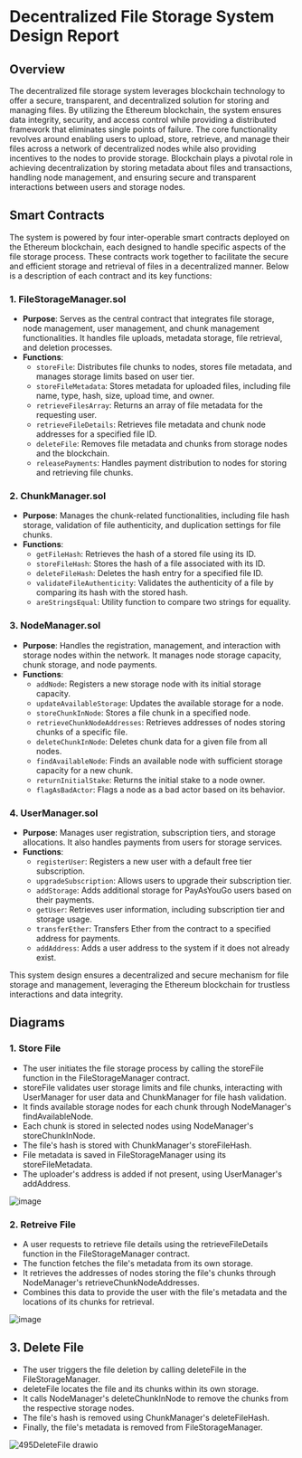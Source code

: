# Decentralized File Storage System Design Report

## Overview

The decentralized file storage system leverages blockchain technology to offer a secure, transparent, and decentralized solution for storing and managing files. By utilizing the Ethereum blockchain, the system ensures data integrity, security, and access control while providing a distributed framework that eliminates single points of failure. The core functionality revolves around enabling users to upload, store, retrieve, and manage their files across a network of decentralized nodes while also providing incentives to the nodes to provide storage. Blockchain plays a pivotal role in achieving decentralization by storing metadata about files and transactions, handling node management, and ensuring secure and transparent interactions between users and storage nodes.

## Smart Contracts

The system is powered by four inter-operable smart contracts deployed on the Ethereum blockchain, each designed to handle specific aspects of the file storage process. These contracts work together to facilitate the secure and efficient storage and retrieval of files in a decentralized manner. Below is a description of each contract and its key functions:

### 1. **FileStorageManager.sol**
- **Purpose**: Serves as the central contract that integrates file storage, node management, user management, and chunk management functionalities. It handles file uploads, metadata storage, file retrieval, and deletion processes.
- **Functions**:
  - `storeFile`: Distributes file chunks to nodes, stores file metadata, and manages storage limits based on user tier.
  - `storeFileMetadata`: Stores metadata for uploaded files, including file name, type, hash, size, upload time, and owner.
  - `retrieveFilesArray`: Returns an array of file metadata for the requesting user.
  - `retrieveFileDetails`: Retrieves file metadata and chunk node addresses for a specified file ID.
  - `deleteFile`: Removes file metadata and chunks from storage nodes and the blockchain.
  - `releasePayments`: Handles payment distribution to nodes for storing and retrieving file chunks.

### 2. **ChunkManager.sol**
- **Purpose**: Manages the chunk-related functionalities, including file hash storage, validation of file authenticity, and duplication settings for file chunks.
- **Functions**:
  - `getFileHash`: Retrieves the hash of a stored file using its ID.
  - `storeFileHash`: Stores the hash of a file associated with its ID.
  - `deleteFileHash`: Deletes the hash entry for a specified file ID.
  - `validateFileAuthenticity`: Validates the authenticity of a file by comparing its hash with the stored hash.
  - `areStringsEqual`: Utility function to compare two strings for equality.

### 3. **NodeManager.sol**
- **Purpose**: Handles the registration, management, and interaction with storage nodes within the network. It manages node storage capacity, chunk storage, and node payments.
- **Functions**:
  - `addNode`: Registers a new storage node with its initial storage capacity.
  - `updateAvailableStorage`: Updates the available storage for a node.
  - `storeChunkInNode`: Stores a file chunk in a specified node.
  - `retrieveChunkNodeAddresses`: Retrieves addresses of nodes storing chunks of a specific file.
  - `deleteChunkInNode`: Deletes chunk data for a given file from all nodes.
  - `findAvailableNode`: Finds an available node with sufficient storage capacity for a new chunk.
  - `returnInitialStake`: Returns the initial stake to a node owner.
  - `flagAsBadActor`: Flags a node as a bad actor based on its behavior.

### 4. **UserManager.sol**
- **Purpose**: Manages user registration, subscription tiers, and storage allocations. It also handles payments from users for storage services.
- **Functions**:
  - `registerUser`: Registers a new user with a default free tier subscription.
  - `upgradeSubscription`: Allows users to upgrade their subscription tier.
  - `addStorage`: Adds additional storage for PayAsYouGo users based on their payments.
  - `getUser`: Retrieves user information, including subscription tier and storage usage.
  - `transferEther`: Transfers Ether from the contract to a specified address for payments.
  - `addAddress`: Adds a user address to the system if it does not already exist.

This system design ensures a decentralized and secure mechanism for file storage and management, leveraging the Ethereum blockchain for trustless interactions and data integrity.

## Diagrams

### 1. Store File

   - The user initiates the file storage process by calling the storeFile function in the FileStorageManager contract.
   - storeFile validates user storage limits and file chunks, interacting with UserManager for user data and ChunkManager for file hash validation.
   - It finds available storage nodes for each chunk through NodeManager's findAvailableNode.
   - Each chunk is stored in selected nodes using NodeManager's storeChunkInNode.
   - The file's hash is stored with ChunkManager's storeFileHash.
   - File metadata is saved in FileStorageManager using its storeFileMetadata.
   - The uploader's address is added if not present, using UserManager's addAddress.

![image](https://github.com/Karamveer200/decentralized-storage/assets/68271221/3af803b6-0462-458a-b8a3-bc6a5e99c601)


### 2. Retreive File

   - A user requests to retrieve file details using the retrieveFileDetails function in the FileStorageManager contract.
   - The function fetches the file's metadata from its own storage.
   - It retrieves the addresses of nodes storing the file's chunks through NodeManager's retrieveChunkNodeAddresses.
   - Combines this data to provide the user with the file's metadata and the locations of its chunks for retrieval.

![image](https://github.com/Karamveer200/decentralized-storage/assets/125762319/28a4b1e9-f24c-4814-8866-c4fb8779a745)

## 3. Delete File

   - The user triggers the file deletion by calling deleteFile in the FileStorageManager.
   - deleteFile locates the file and its chunks within its own storage.
   - It calls NodeManager's deleteChunkInNode to remove the chunks from the respective storage nodes.
   - The file's hash is removed using ChunkManager's deleteFileHash.
   - Finally, the file's metadata is removed from FileStorageManager.

![495DeleteFile drawio](https://github.com/Karamveer200/decentralized-storage/assets/125762319/35acb37d-992e-4e75-a92e-188aaa89cc49)




